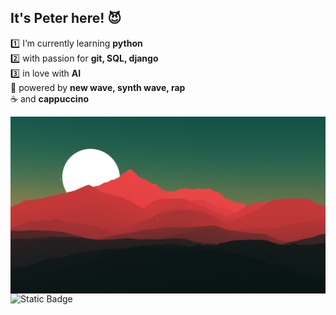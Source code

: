 ## It's Peter here! 😈
1️⃣ I’m currently learning **python**  
2️⃣ with passion for **git, SQL, django**  
3️⃣ in love with **AI**  
🎵 powered by **new wave, synth wave, rap**  
☕ and **cappuccino**  

<img src="https://github.com/Ninja2EatYa/Ninja2EatYa/blob/main/wallpaperflare.com_wallpaper%20(10).jpg" align=right>

<img alt="Static Badge" src="https://img.shields.io/badge/Ninja2EatYa-Python-yellow?logo=codingninjas&logoColor=white">

